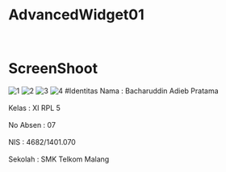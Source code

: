 # AdvancedWidget01<br><br>
# ScreenShoot<br>
![1](https://cloud.githubusercontent.com/assets/22101214/18816218/1e868276-836f-11e6-972b-517cc64bb5a8.PNG)
![2](https://cloud.githubusercontent.com/assets/22101214/18816219/1e89691e-836f-11e6-959a-e5a41537509d.PNG)
![3](https://cloud.githubusercontent.com/assets/22101214/18816220/1e8a9406-836f-11e6-9710-be4259f50226.PNG)
![4](https://cloud.githubusercontent.com/assets/22101214/18816221/1eaf8aea-836f-11e6-99ee-8bd760a54849.PNG)
#Identitas
Nama  : Bacharuddin Adieb Pratama<br><br>
Kelas : XI RPL 5<br><br>
No Absen : 07<br><br>
NIS : 4682/1401.070<br><br>
Sekolah : SMK Telkom Malang<br><br>
